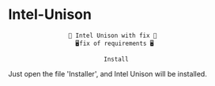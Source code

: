 # Intel-Unison
                     🦾 Intel Unison with fix 🦾 
                       🖥️fix of requirements 🖥️
                              
                               Install
Just open the file 'Installer', and Intel Unison will be installed. 



